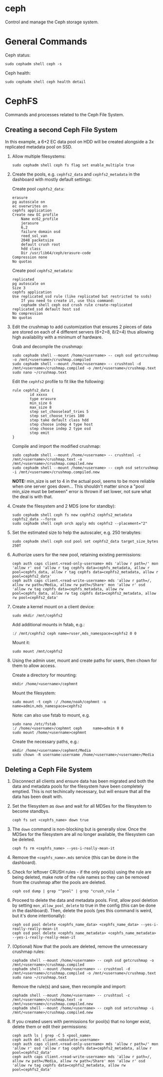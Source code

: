 # ceph

Control and manage the Ceph storage system.

# General Commands

Ceph status:

    sudo cephadm shell ceph -s

Ceph health:

    sudo cephadm shell ceph health detail

# CephFS

Commands and processes related to the Ceph File System.

## Creating a second Ceph File System

In this example, a 6+2 EC data pool on HDD will be created alongside a 3x replicated metadata pool on SSD.

1. Allow multiple filesystems:

       sudo cephadm shell ceph fs flag set enable_multiple true

2. Create the pools, e.g. `cephfs2_data` and `cephfs2_metadata` in the dashboard with mostly default settings:

    Create pool `cephfs2_data`:
    
       erasure
       pg autoscale on
       ec overwrites on
       cephfs application
       Create new EC profile
           Name ec62_profile
           jerasure
           6,2
           failure domain osd
           reed_sol_van
           2048 packetsize
           default crush root
           hdd class
           Dir /usr/lib64/ceph/erasure-code
       Compression none
       No quotas
	
    Create pool `cephfs2_metadata`:
    
       replicated
       pg autoscale on
       Size 3
       cephfs application
       Use replicated_ssd rule (like replicated but restricted to ssds)
           If you need to create it, use this command:
           cephadm shell ceph osd crush rule create-replicated replicated_ssd default host ssd
       No compression
       No quotas

3. Edit the crushmap to add customization that ensures 2 pieces of data are stored on each of 4 different servers (6+2=8, 8/2=4) thus allowing high availability with a minimum of hardware.

    Grab and decompile the crushmap:

       sudo cephadm shell --mount /home/<username> -- ceph osd getcrushmap -o /mnt/<username>/crushmap.compiled
       sudo cephadm shell --mount /home/<username> -- crushtool -d /mnt/<username>/crushmap.compiled -o /mnt/<username>/crushmap.text
       sudo nano ~/crushmap.text
        
    Edit the `cephfs2` profile to fit like the following:
        
       rule cephfs2_data {
               id xxxxx
               type erasure
               min_size 6
               max_size 8
               step set_chooseleaf_tries 5
               step set_choose_tries 100
               step take default class hdd
               step choose indep 4 type host
               step choose indep 2 type osd
               step emit
       }
    
    Compile and import the modified crushmap:
    
       sudo cephadm shell --mount /home/<username> -- crushtool -c /mnt/<username>/crushmap.text -o /mnt/<username>/crushmap.compiled.new
       sudo cephadm shell --mount /home/<username> -- ceph osd setcrushmap -i /mnt/<username>/crushmap.compiled.new

    **NOTE:** min_size is set to 4 in the actual pool, seems to be more reliable when one server goes down... This shouldn't matter since a "pool min_size must be between" error is thrown if set lower, not sure what the deal is with that.

4. Create the filesystem and 2 MDS (one for standby):

       sudo cephadm shell ceph fs new cephfs2 cephfs2_metadata cephfs2_data --force
       sudo cephadm shell ceph orch apply mds cephfs2 --placement="2"

5. Set the estimated size to help the autoscaler, e.g. 250 terabytes:

       sudo cephadm shell ceph osd pool set cephfs2_data target_size_bytes 250T

6. Authorize users for the new pool, retaining existing permissions:

       ceph auth caps client.<read-only-username> mds 'allow r path=/' mon 'allow r' osd 'allow r tag cephfs data=cephfs_metadata, allow r pool=cephfs_data, allow r tag cephfs data=cephfs2_metadata, allow r pool=cephfs2_data'
       ceph auth caps client.<read-write-username> mds 'allow r path=/, allow rw path=/Media, allow rw path=/Share' mon 'allow r' osd 'allow rw tag cephfs data=cephfs_metadata, allow rw pool=cephfs_data, allow rw tag cephfs data=cephfs2_metadata, allow rw pool=cephfs2_data'

7. Create a kernel mount on a client device:

       sudo mkdir /mnt/cephfs2

    Add additional mounts in fstab, e.g.:

       :/ /mnt/cephfs2 ceph name=ruser,mds_namespace=cephfs2 0 0

    Mount it:

       sudo mount /mnt/cephfs2

8. Using the admin user, mount and create paths for users, then chown for them to allow access.

    Create a directory for mounting:
    
       mkdir /home/<username>/cephmnt
    
    Mount the filesystem:

       sudo mount -t ceph :/ /home/noah/cephmnt -o name=admin,mds_namespace=cephfs2

    Note: can also use fstab to mount, e.g.
    
       sudo nano /etc/fstab
       :/ /home/<username>/cephmnt ceph     name=admin 0 0
       sudo mount /home/<username>cephmnt
    
    Create the necessary paths, e.g.:
    
       mkdir /home/<username>/cephmnt/Media
       sudo chown -R username:username /home/<username>/<username>/Media

## Deleting a Ceph File System

1. Disconnect all clients and ensure data has been migrated and both the data and metadata pools for the filesystem have been completely emptied. This is not techincally necessary, but will ensure that all the data has been dealt with.

2. Set the filesystem as `down` and wait for all MDSes for the filesystem to become standbys.

       ceph fs set <cephfs_name> down true

3. The `down` command is non-blocking but is generally slow. Once the MDSes for the filesystem are all no longer available, the filesystem can be deleted.

       ceph fs rm <cephfs_name> --yes-i-really-mean-it

4. Remove the `<cephfs_name>.mds` service (this can be done in the dashboard).

5. Check for leftover CRUSH rules - if the only pool(s) using the rule are being deleted, make note of the rule names so they can be removed from the crushmap after the pools are deleted.

       ceph osd dump | grep "^pool" | grep "crush_rule "

6. Proceed to delete the data and metadata pools. First, allow pool deletion by setting `mon_allow_pool_delete` to true in the config (this can be done in the dashboard). Then, delete the pools (yes this command is weird, but it's done intentionally):

       ceph osd pool delete <cephfs_name_data> <cephfs_name_data> --yes-i-really-really-mean-it
       ceph osd pool delete <cephfs_name_metadata> <cephfs_name_metadata> --yes-i-really-really-mean-it

7. (Optional) Now that the pools are deleted, remove the unnecessary crushmap rules: 

       cephadm shell --mount /home/<username> -- ceph osd getcrushmap -o /mnt/<username>/crushmap.compiled
       cephadm shell --mount /home/<username> -- crushtool -d /mnt/<username>/crushmap.compiled -o /mnt/<username>/crushmap.text
       sudo nano ~/crushmap.text
	
    Remove the rule(s) and save, then recompile and import:
	
       cephadm shell --mount /home/<username> -- crushtool -c /mnt/<username>/crushmap.text -o /mnt/<username>/crushmap.compiled.new
       cephadm shell --mount /home/<username> -- ceph osd setcrushmap -i /mnt/<username>/crushmap.compiled.new

8. If you created users with permissions for pool(s) that no longer exist, delete them or edit their permissions:

       ceph auth ls | grep -C 5 <pool_name>
       ceph auth del client.<obsolete-username>
       ceph auth caps client.<read-only-username> mds 'allow r path=/' mon 'allow r' osd 'allow r tag cephfs data=cephfs2_metadata, allow r pool=cephfs2_data'
       ceph auth caps client.<read-write-username> mds 'allow r path=/, allow rw path=/Media, allow rw path=/Share' mon 'allow r' osd 'allow rw tag cephfs data=cephfs2_metadata, allow rw pool=cephfs2_data'
